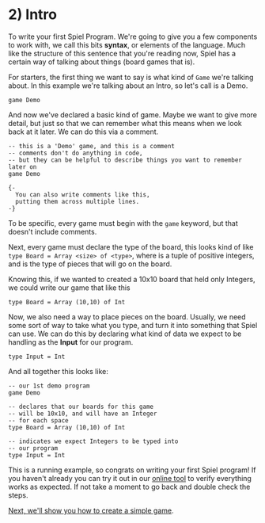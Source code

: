 # 2) Intro

To write your first Spiel Program. We're going to give you a few components to work with, we call this bits **syntax**, or elements of the language. Much like the structure of this sentence that you're reading now, Spiel has a certain way of talking about things (board games that is).

For starters, the first thing we want to say is what kind of `Game` we're talking about. In this example we're talking about an Intro, so let's call is a Demo.
```
game Demo
```

And now we've declared a basic kind of game. Maybe we want to give more detail, but just so that we can remember what this means when we look back at it later. We can do this via a comment.

```
-- this is a 'Demo' game, and this is a comment
-- comments don't do anything in code,
-- but they can be helpful to describe things you want to remember later on
game Demo

{-
  You can also write comments like this,
  putting them across multiple lines.
-}
```

To be specific, every game must begin with the `game` keyword, but that doesn't include comments.

Next, every game must declare the type of the board, this looks kind of like ```type Board = Array <size> of <type>```, where <size> is a tuple of positive integers, and <type> is the type of pieces that will go on the board.

Knowing this, if we wanted to created a 10x10 board that held only Integers, we could write our game that like this
```
type Board = Array (10,10) of Int
```

Now, we also need a way to place pieces on the board. Usually, we need some sort of way to take what you type, and turn it into something that Spiel can use. We can do this by declaring what kind of data we expect to be handling as the **Input** for our program.
```
type Input = Int
```

And all together this looks like:
```
-- our 1st demo program
game Demo

-- declares that our boards for this game
-- will be 10x10, and will have an Integer
-- for each space
type Board = Array (10,10) of Int

-- indicates we expect Integers to be typed into
-- our program
type Input = Int
```

This is a running example, so congrats on writing your first Spiel program! If you haven't already you can try it out in our [online tool](http://access.engr.orst.edu:5168/) to verify everything works as expected. If not take a moment to go back and double check the steps.

[Next, we'll show you how to create a simple game](TheGame).
